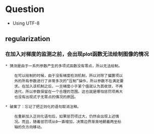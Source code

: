 # Question

* Using UTF-8

## regularization

### 在加入对梯度的监测之前，会出现plot函数无法绘制图像的情况

    * 猜测是由于一系列参数产生的多项式函数没有零点，所以无法绘制。
        
        在可以绘制的时候，由于没有梯度检测机制，所以对除了偏置项以
        外的所有参数进行了非常多次的“压制”操作，所以参数不在满足要
        求。在加入该机制之后，一旦梯度小于某个值就认为其收敛，不再
        迭代，所以参数保留在一个合理的范围。这也就是哪怕惩罚项再大
        也没有出现式子无零点的情况的原因。
    
    * 破案了：忘记了把正则化的语句取消注释。

        在重新加入正则化语句后，如果惩罚项过大，仍然会出现上述情
        况。而且，随着惩罚项从0一直增加，决策边界渐渐地朝着两坐标
        轴的负方向移动。